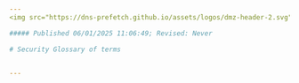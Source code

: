 ```yaml
---
<img src="https://dns-prefetch.github.io/assets/logos/dmz-header-2.svg" width="100%" height="10%">

##### Published 06/01/2025 11:06:49; Revised: Never

# Security Glossary of terms


---
```

